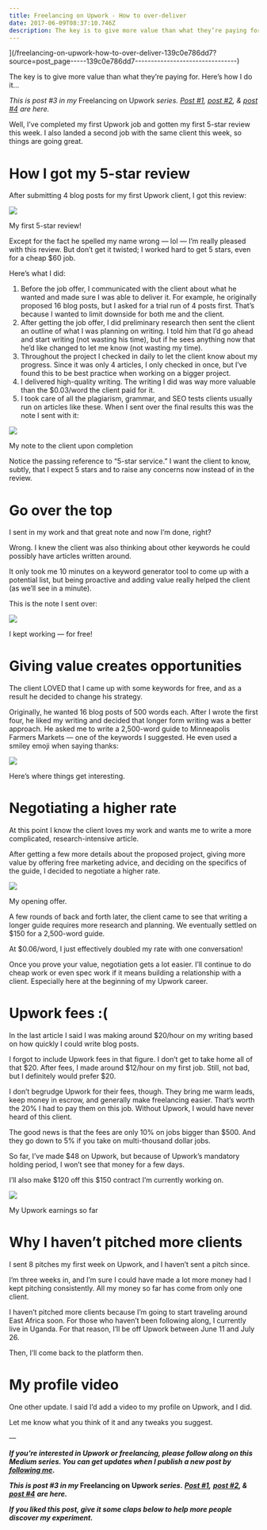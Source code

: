 ```yaml
---
title: Freelancing on Upwork - How to over-deliver
date: 2017-06-09T08:37:10.746Z
description: The key is to give more value than what they’re paying for. Here’s how I do it…
---
```




](/freelancing-on-upwork-how-to-over-deliver-139c0e786dd7?source=post_page-----139c0e786dd7--------------------------------)

The key is to give more value than what they’re paying for. Here’s how I do it…

_This is post #3 in my_ Freelancing on Upwork _series._ [_Post #1_](https://medium.com/@BennettGarner/freelancing-on-upwork-is-it-worth-it-cb2f24b5d0c6)_,_ [_post #2_](https://entrepreneurs.maqtoob.com/freelancing-on-upwork-my-first-client-a4ea64a8512)_, &_ [_post #4_](https://medium.com/@BennettGarner/freelancing-on-upwork-getting-a-job-success-score-8b0487ec9233) _are here._

Well, I’ve completed my first Upwork job and gotten my first 5-star review this week. I also landed a second job with the same client this week, so things are going great.

# How I got my 5-star review

After submitting 4 blog posts for my first Upwork client, I got this review:

![](https://miro.medium.com/max/600/1*XmcxWikke1WhaeSh9TFUsQ.png?q=20)



My first 5-star review!

Except for the fact he spelled my name wrong — lol — I’m really pleased with this review. But don’t get it twisted; I worked hard to get 5 stars, even for a cheap $60 job.

Here’s what I did:

1.  Before the job offer, I communicated with the client about what he wanted and made sure I was able to deliver it. For example, he originally proposed 16 blog posts, but I asked for a trial run of 4 posts first. That’s because I wanted to limit downside for both me and the client.
2.  After getting the job offer, I did preliminary research then sent the client an outline of what I was planning on writing. I told him that I’d go ahead and start writing (not wasting his time), but if he sees anything now that he’d like changed to let me know (not wasting my time).
3.  Throughout the project I checked in daily to let the client know about my progress. Since it was only 4 articles, I only checked in once, but I’ve found this to be best practice when working on a bigger project.
4.  I delivered high-quality writing. The writing I did was way more valuable than the $0.03/word the client paid for it.
5.  I took care of all the plagiarism, grammar, and SEO tests clients usually run on articles like these. When I sent over the final results this was the note I sent with it:

![](https://miro.medium.com/max/600/1*VFidt8_joa3HR93ueySowQ.png?q=20)



My note to the client upon completion

Notice the passing reference to “5-star service.” I want the client to know, subtly, that I expect 5 stars and to raise any concerns now instead of in the review.

# Go over the top

I sent in my work and that great note and now I’m done, right?

Wrong. I knew the client was also thinking about other keywords he could possibly have articles written around.

It only took me 10 minutes on a keyword generator tool to come up with a potential list, but being proactive and adding value really helped the client (as we’ll see in a minute).

This is the note I sent over:

![](https://miro.medium.com/max/600/1*Fo1fzutJt7sDi1aX3rNR1g.png?q=20)



I kept working — for free!

# Giving value creates opportunities

The client LOVED that I came up with some keywords for free, and as a result he decided to change his strategy.

Originally, he wanted 16 blog posts of 500 words each. After I wrote the first four, he liked my writing and decided that longer form writing was a better approach. He asked me to write a 2,500-word guide to Minneapolis Farmers Markets — one of the keywords I suggested. He even used a smiley emoji when saying thanks:

![](https://miro.medium.com/max/600/1*vAsZ9rv52WTorOGYRWaoiQ.png?q=20)



Here’s where things get interesting.

# Negotiating a higher rate

At this point I know the client loves my work and wants me to write a more complicated, research-intensive article.

After getting a few more details about the proposed project, giving more value by offering free marketing advice, and deciding on the specifics of the guide, I decided to negotiate a higher rate.

![](https://miro.medium.com/max/600/1*aA29yt6uMUZNSdFl7m1Kzg.png?q=20)



My opening offer.

A few rounds of back and forth later, the client came to see that writing a longer guide requires more research and planning. We eventually settled on $150 for a 2,500-word guide.

At $0.06/word, I just effectively doubled my rate with one conversation!

Once you prove your value, negotiation gets a lot easier. I’ll continue to do cheap work or even spec work if it means building a relationship with a client. Especially here at the beginning of my Upwork career.

# Upwork fees :(

In the last article I said I was making around $20/hour on my writing based on how quickly I could write blog posts.

I forgot to include Upwork fees in that figure. I don’t get to take home all of that $20. After fees, I made around $12/hour on my first job. Still, not bad, but I definitely would prefer $20.

I don’t begrudge Upwork for their fees, though. They bring me warm leads, keep money in escrow, and generally make freelancing easier. That’s worth the 20% I had to pay them on this job. Without Upwork, I would have never heard of this client.

The good news is that the fees are only 10% on jobs bigger than $500. And they go down to 5% if you take on multi-thousand dollar jobs.

So far, I’ve made $48 on Upwork, but because of Upwork’s mandatory holding period, I won’t see that money for a few days.

I’ll also make $120 off this $150 contract I’m currently working on.

![](https://miro.medium.com/max/600/1*v7LvqBdkQDGTnCUA75jg7g.png?q=20)



My Upwork earnings so far

# Why I haven’t pitched more clients

I sent 8 pitches my first week on Upwork, and I haven’t sent a pitch since.

I’m three weeks in, and I’m sure I could have made a lot more money had I kept pitching consistently. All my money so far has come from only one client.

I haven’t pitched more clients because I’m going to start traveling around East Africa soon. For those who haven’t been following along, I currently live in Uganda. For that reason, I’ll be off Upwork between June 11 and July 26.

Then, I’ll come back to the platform then.

# My profile video

One other update. I said I’d add a video to my profile on Upwork, and I did.

Let me know what you think of it and any tweaks you suggest.

—

**_If you’re interested in Upwork or freelancing, please follow along on this Medium series. You can get updates when I publish a new post by_** [**_following me_**](https://medium.com/@BennettGarner)**_._**

**_This is post #3 in my_ Freelancing on Upwork _series._** [**_Post #1_**](https://medium.com/@BennettGarner/freelancing-on-upwork-is-it-worth-it-cb2f24b5d0c6)**_,_** [**_post #2_**](https://entrepreneurs.maqtoob.com/freelancing-on-upwork-my-first-client-a4ea64a8512)**_, &_** [**_post #4_**](https://medium.com/@BennettGarner/freelancing-on-upwork-getting-a-job-success-score-8b0487ec9233) **_are here._**

**_If you liked this post, give it some claps below to help more people discover my experiment._**